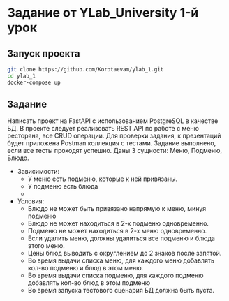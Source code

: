 Задание от YLab_University 1-й урок
======

## Запуск проекта

```Bash
git clone https://github.com/Korotaevam/ylab_1.git
cd ylab_1
docker-compose up
```

## Задание
Написать проект на FastAPI с использованием PostgreSQL в качестве БД. В проекте следует реализовать REST API по работе с меню ресторана, все CRUD операции. Для проверки задания, к презентаций будет приложена Postman коллекция с тестами. Задание выполнено, если все тесты проходят успешно.
Даны 3 сущности: Меню, Подменю, Блюдо.


* Зависимости:
  * У меню есть подменю, которые к ней привязаны.
  * У подменю есть блюда
  * 
* Условия:
  * Блюдо не может быть привязано напрямую к меню, минуя подменю
  * Блюдо не может находиться в 2-х подменю одновременно.
  * Подменю не может находиться в 2-х меню одновременно.
  * Если удалить меню, должны удалиться все подменю и блюда этого меню.
  * Цены блюд выводить с округлением до 2 знаков после запятой.
  * Во время выдачи списка меню, для каждого меню добавлять кол-во подменю и блюд в этом меню.
  * Во время выдачи списка подменю, для каждого подменю добавлять кол-во блюд в этом подменю
  * Во время запуска тестового сценария БД должна быть пуста.



